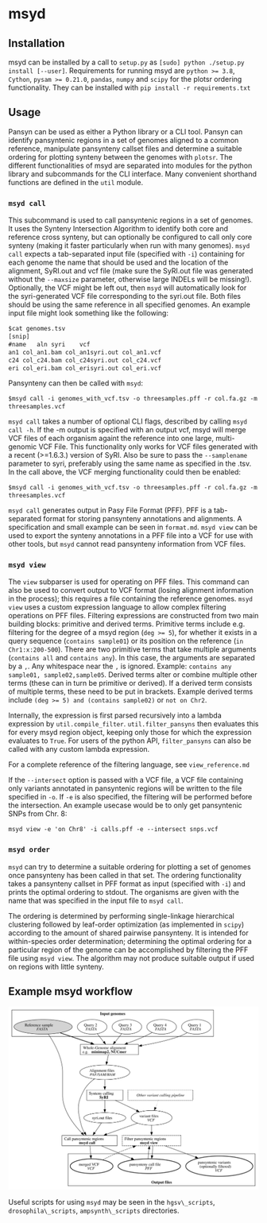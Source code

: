 # msyd

## Installation
msyd can be installed by a call to `setup.py` as `[sudo] python ./setup.py install [--user]`.
Requirements for running msyd are `python >= 3.8`, `Cython`, `pysam >= 0.21.0`, `pandas`, `numpy` and `scipy` for the plotsr ordering functionality.
They can be installed with `pip install -r requirements.txt`

## Usage

Pansyn can be used as either a Python library or a CLI tool.
Pansyn can identify pansyntenic regions in a set of genomes aligned to a common reference, manipulate pansynteny callset files and determine a suitable ordering for plotting synteny between the genomes with `plotsr`.
The different functionalities of msyd are separated into modules for the python library and subcommands for the CLI interface.
Many convenient shorthand functions are defined in the `util` module.

### `msyd call`

This subcommand is used to call pansyntenic regions in a set of genomes.
It uses the Synteny Intersection Algorithm to identify both core and reference cross synteny, but can optionally be configured to call only core synteny (making it faster particularly when run with many genomes).
`msyd call` expects a tab-separated input file (specified with `-i`) containing for each genome the name that should be used and the location of the alignment, SyRI.out and vcf file (make sure the SyRI.out file was generated without the `--maxsize` parameter, otherwise large INDELs will be missing!).
Optionally, the VCF might be left out, then `msyd` will automatically look for the syri-generated VCF file corresponding to the syri.out file.
Both files should be using the same reference in all specified genomes.
An example input file might look something like the following:

```
$cat genomes.tsv
[snip]
#name	aln	syri	vcf
an1	col_an1.bam	col_an1syri.out	col_an1.vcf
c24	col_c24.bam	col_c24syri.out	col_c24.vcf
eri	col_eri.bam	col_erisyri.out	col_eri.vcf
```

Pansynteny can then be called with `msyd`:
```
$msyd call -i genomes_with_vcf.tsv -o threesamples.pff -r col.fa.gz -m threesamples.vcf
```


`msyd call` takes a number of optional CLI flags, described by calling `msyd call -h`.
If the -m output is specified with an output vcf, msyd will merge VCF files of each organism againt the reference into one large, multi-genomic VCF File.
This functionality only works for VCF files generated with a recent (>=1.6.3.) version of SyRI.
Also be sure to pass the `--samplename` parameter to syri, preferably using the same name as specified in the .tsv.
In the call above, the VCF merging functionality could then be enabled:
```
$msyd call -i genomes_with_vcf.tsv -o threesamples.pff -r col.fa.gz -m threesamples.vcf
```

`msyd call` generates output in Pasy File Format (PFF).
PFF is a tab-separated format for storing pansynteny annotations and alignments.
A specification and small example can be seen in `format.md`.
`msyd view` can be used to export the synteny annotations in a PFF file into a VCF for use with other tools, but `msyd` cannot read pansynteny information from VCF files.

### `msyd view`

The `view` subparser is used for operating on PFF files.
This command can also be used to convert output to VCF format (losing alignment information in the process); this requires a file containing the reference genomes.
`msyd view` uses a custom expression language to allow complex filtering operations on PFF files.
Filtering expressions are constructed from two main building blocks: primitive and derived terms.
Primitive terms include e.g. filtering for the degree of a msyd region (`deg >= 5`), for whether it exists in a query sequence (`contains sample01`) or its position on the reference (`in Chr1:x:200-500`).
There are two primitive terms that take multiple arguments (`contains all` and `contains any`).
In this case, the arguments are separated by a `,`. Any whitespace near the `,` is ignored.
Example: `contains any sample01, sample02,sample05`.
Derived terms alter or combine multiple other terms (these can in turn be primitive or derived).
If a derived term consists of multiple terms, these need to be put in brackets.
Example derived terms include `(deg >= 5) and (contains sample02)` or `not on Chr2`.

Internally, the expression is first parsed recursively into a lambda expression by `util.compile_filter`.
`util.filter_pansyns` then evaluates this for every msyd region object, keeping only those for which the expression evaluates to `True`.
For users of the python API, `filter_pansyns` can also be called with any custom lambda expression.

For a complete reference of the filtering language, see `view_reference.md`

If the `--intersect` option is passed with a VCF file, a VCF file containing only variants annotated in pansyntenic regions will be written to the file specified in `-o`.
If `-e` is also specified, the filtering will be performed before the intersection.
An example usecase would be to only get pansyntenic SNPs from Chr. 8:
```
msyd view -e 'on Chr8' -i calls.pff -e --intersect snps.vcf
```

### `msyd order`

`msyd` can try to determine a suitable ordering for plotting a set of genomes once pansynteny has been called in that set.
The ordering functionality takes a pansynteny callset in PFF format as input (specified with `-i`) and prints the optimal ordering to stdout.
The organisms are given with the name that was specified in the input file to `msyd call`.

The ordering is determined by performing single-linkage hierarchical clustering followed by leaf-order optimization (as implemented in `scipy`) according to the amount of shared pairwise pansynteny.
It is intended for within-species order determination; determining the optimal ordering for a particular region of the genome can be accomplished by filtering the PFF file using `msyd view`.
The algorithm may not produce suitable output if used on regions with little synteny.

## Example msyd workflow

![Diagram illustrating an example workflow for using msyd](https://github.com/schneebergerlab/msyd/blob/leon/workflow.svg)

Useful scripts for using `msyd` may be seen in the `hgsv\_scripts`, `drosophila\_scripts`, `ampsynth\_scripts` directories.
